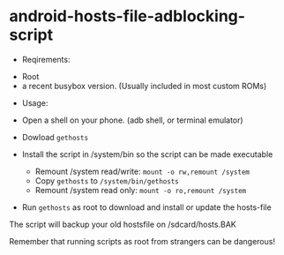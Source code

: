 # android-hosts-file-adblocking-script
 * Reqirements:
  - Root
  - a recent busybox version. (Usually included in most custom ROMs)

 * Usage:
  - Open a shell on your phone. (adb shell, or terminal emulator)
  - Dowload ```gethosts```
  - Install the script in /system/bin so the script can be made executable
    - Remount /system read/write: ```mount -o rw,remount /system```
    - Copy ```gethosts``` to ```/system/bin/gethosts``` 
    - Remount /system read only: ```mount -o ro,remount /system```
    
  - Run ```gethosts``` as root to download and install or update the hosts-file 
  
  
  The script will backup your old hostsfile on /sdcard/hosts.BAK
  
  
  Remember that running scripts as root from strangers can be dangerous!
 
